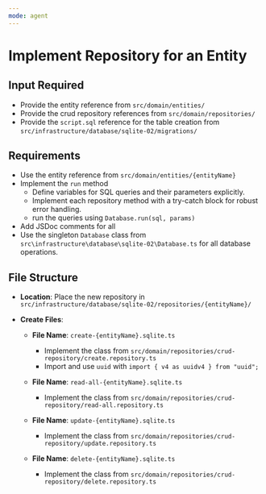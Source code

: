 ```yaml
---
mode: agent
---
```


# Implement Repository for an Entity

## Input Required

- Provide the entity reference from `src/domain/entities/`
- Provide the crud repository references from `src/domain/repositories/`
- Provide the `script.sql` reference for the table creation from `src/infrastructure/database/sqlite-02/migrations/`

## Requirements

- Use the entity reference from `src/domain/entities/{entityName}`
- Implement the `run` method
  - Define variables for SQL queries and their parameters explicitly.
  - Implement each repository method with a try-catch block for robust error handling.
  - run the queries using `Database.run(sql, params)`
- Add JSDoc comments for all
- Use the singleton `Database` class from `src\infrastructure\database\sqlite-02\Database.ts` for all database operations.

## File Structure

- **Location**: Place the new repository in `src/infrastructure/database/sqlite-02/repositories/{entityName}/`

- **Create Files**:

  - **File Name**: `create-{entityName}.sqlite.ts`

    - Implement the class from `src/domain/repositories/crud-repository/create.repository.ts`
    - Import and use `uuid` with `import { v4 as uuidv4 } from "uuid";`

  - **File Name**: `read-all-{entityName}.sqlite.ts`

    - Implement the class from `src/domain/repositories/crud-repository/read-all.repository.ts`

  - **File Name**: `update-{entityName}.sqlite.ts`

    - Implement the class from `src/domain/repositories/crud-repository/update.repository.ts`

  - **File Name**: `delete-{entityName}.sqlite.ts`
    - Implement the class from `src/domain/repositories/crud-repository/delete.repository.ts`
